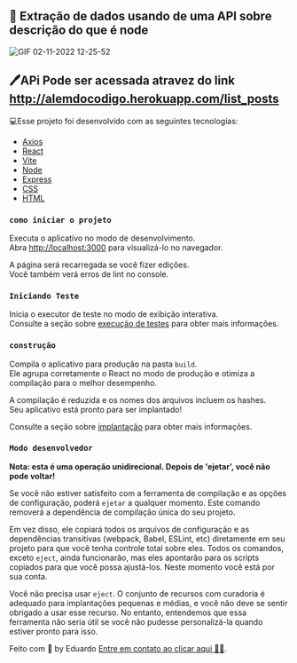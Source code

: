 ## 🚀 Extração de dados usando de uma API sobre descrição do que é node

![GIF 02-11-2022 12-25-52](https://user-images.githubusercontent.com/38886580/199531035-b7665c89-ac9b-49f3-b8d1-7ab5d1fdd3cd.gif)

## 🖊️APi Pode ser acessada atravez do link http://alemdocodigo.herokuapp.com/list_posts

💻Esse projeto foi desenvolvido com as seguintes tecnologias:

- [Axios](https://axios-http.com/)
- [React](https://pt-br.reactjs.org/)
- [Vite](https://vitejs.dev/guide/)
- [Node](https://ejs.co/)
- [Express](https://ejs.co/)
- [CSS](https://ejs.co/)
- [HTML](https://ejs.co/)

### `como iniciar o projeto`

Executa o aplicativo no modo de desenvolvimento.\
Abra [http://localhost:3000](http://localhost:3000) para visualizá-lo no navegador.

A página será recarregada se você fizer edições.\
Você também verá erros de lint no console.

### `Iniciando Teste`

Inicia o executor de teste no modo de exibição interativa.\
Consulte a seção sobre [execução de testes](https://facebook.github.io/create-react-app/docs/running-tests) para obter mais informações.

### `construção `

Compila o aplicativo para produção na pasta `build`.\
Ele agrupa corretamente o React no modo de produção e otimiza a compilação para o melhor desempenho.

A compilação é reduzida e os nomes dos arquivos incluem os hashes.\
Seu aplicativo está pronto para ser implantado!

Consulte a seção sobre [implantação](https://facebook.github.io/create-react-app/docs/deployment) para obter mais informações.

### `Modo desenvolvedor`

**Nota: esta é uma operação unidirecional. Depois de 'ejetar', você não pode voltar!**

Se você não estiver satisfeito com a ferramenta de compilação e as opções de configuração, poderá `ejetar` a qualquer momento. Este comando removerá a dependência de compilação única do seu projeto.

Em vez disso, ele copiará todos os arquivos de configuração e as dependências transitivas (webpack, Babel, ESLint, etc) diretamente em seu projeto para que você tenha controle total sobre eles. Todos os comandos, exceto `eject`, ainda funcionarão, mas eles apontarão para os scripts copiados para que você possa ajustá-los. Neste momento você está por sua conta.

Você não precisa usar `eject`. O conjunto de recursos com curadoria é adequado para implantações pequenas e médias, e você não deve se sentir obrigado a usar esse recurso. No entanto, entendemos que essa ferramenta não seria útil se você não pudesse personalizá-la quando estiver pronto para isso.

Feito com 💜 by Eduardo [Entre em contato ao clicar aqui 🚀😊](https://www.linkedin.com/in/eduardo-irineu-dos-santos-134375220/).
